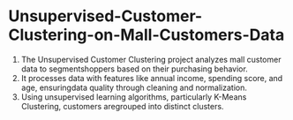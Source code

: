 # Unsupervised-Customer-Clustering-on-Mall-Customers-Data

1. The Unsupervised Customer Clustering project analyzes mall customer data to segmentshoppers based on their purchasing behavior.
2. It processes data with features like annual income, spending score, and age, ensuringdata quality through cleaning and normalization.
3. Using unsupervised learning algorithms, particularly K-Means Clustering, customers aregrouped into distinct clusters.

